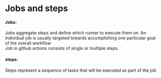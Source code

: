 # Jobs and steps
#### Jobs:
Jobs aggregate steps and define which runner to execute them on. An individual job is usually targeted towards accomplishing one particular goal of the overall workflow <br>
Job in github actions consists of single or multiple steps. <br/>

#### steps:
Steps represent a sequence of tasks that will be executed as part of the job <br/>
